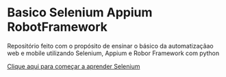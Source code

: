 # Basico Selenium Appium RobotFramework
 Repositório feito com o propósito de ensinar o básico da automatizaçãao web e mobile utilizando Selenium, Appium e Robor Framework com python


[Clique aqui para começar a aprender Selenium](https://github.com/FlamingoLindo/Basico-Selenium-Appium-RobotFramework/tree/main/Selenium)